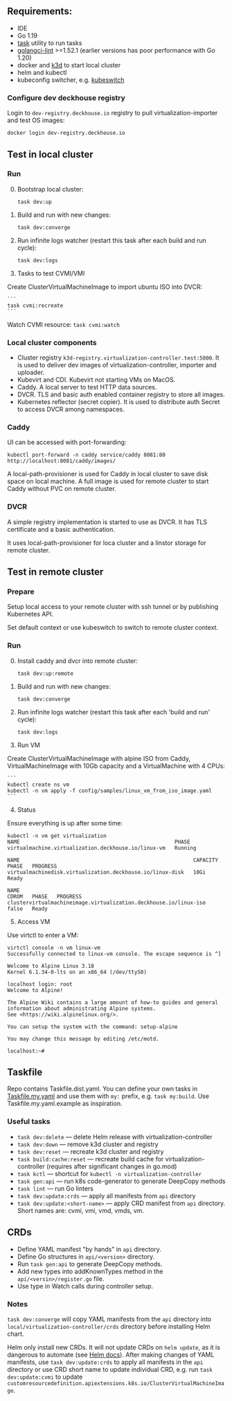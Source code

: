 ## Requirements:
- IDE
- Go 1.19
- [task](https://taskfile.dev/) utility to run tasks
- [golangci-lint](https://golangci-lint.run/usage/install/) >=1.52.1 (earlier versions has poor performance with Go 1.20)
- docker and [k3d](https://k3d.io/) to start local cluster
- helm and kubectl
- kubeconfig switcher, e.g. [kubeswitch](https://github.com/danielfoehrKn/kubeswitch)

### Configure dev deckhouse registry

Login to `dev-registry.deckhouse.io` registry to pull virtualization-importer and test OS images:

```
docker login dev-registry.deckhouse.io
```

## Test in local cluster

### Run

0. Bootstrap local cluster:

    ```
    task dev:up
    ```

1. Build and run with new changes:

    ```
    task dev:converge
    ```

2. Run infinite logs watcher (restart this task after each build and run cycle):

    ```
    task dev:logs
    ```

3. Tasks to test CVMI/VMI

Create ClusterVirtualMachineImage to import ubuntu ISO into DVCR:

    ```
    task cvmi:recreate
    ```

Watch CVMI resource:
    ```
    task cvmi:watch
    ```


### Local cluster components

- Cluster registry `k3d-registry.virtualization-controller.test:5000`. It is used to deliver dev images of virtualization-controller, importer and uploader.
- Kubevirt and CDI. Kubevirt not starting VMs on MacOS.
- Caddy. A local server to test HTTP data sources.
- DVCR. TLS and basic auth enabled container registry to store all images.
- Kubernetes reflector (secret copier). It is used to distribute auth Secret to access DVCR among namespaces.

### Caddy
 
UI can be accessed with port-forwarding:

```
kubectl port-forward -n caddy service/caddy 8081:80
http://localhost:8081/caddy/images/
```

A local-path-provisioner is used for Caddy in local cluster to save disk space on local machine.
A full image is used for remote cluster to start Caddy without PVC on remote cluster.

### DVCR

A simple registry implementation is started to use as DVCR. It has TLS certificate and a basic authentication.

It uses local-path-provisioner for loca cluster and a linstor storage for remote cluster.

## Test in remote cluster

### Prepare

Setup local access to your remote cluster with ssh tunnel or by publishing Kubernetes API.

Set default context or use kubeswitch to switch to remote cluster context.

### Run

0. Install caddy and dvcr into remote cluster:

   ```
   task dev:up:remote
   ``` 

1. Build and run with new changes:

    ```
    task dev:converge
    ```

2. Run infinite logs watcher (restart this task after each 'build and run' cycle):

    ```
    task dev:logs
    ```

3. Run VM

Create ClusterVirtualMachineImage with alpine ISO from Caddy, VirtualMachineImage with 10Gb capacity and a VirtualMachine with 4 CPUs:

    ```
    kubectl create ns vm
    kubectl -n vm apply -f config/samples/linux_vm_from_iso_image.yaml
    ```

4. Status

Ensure everything is up after some time:

```
kubectl -n vm get virtualization
NAME                                                  PHASE
virtualmachine.virtualization.deckhouse.io/linux-vm   Running

NAME                                                        CAPACITY   PHASE   PROGRESS
virtualmachinedisk.virtualization.deckhouse.io/linux-disk   10Gi       Ready

NAME                                                               CDROM   PHASE   PROGRESS
clustervirtualmachineimage.virtualization.deckhouse.io/linux-iso   false   Ready
```

5. Access VM

Use virtctl to enter a VM:

```
virtctl console -n vm linux-vm
Successfully connected to linux-vm console. The escape sequence is ^]

Welcome to Alpine Linux 3.18
Kernel 6.1.34-0-lts on an x86_64 (/dev/ttyS0)

localhost login: root
Welcome to Alpine!

The Alpine Wiki contains a large amount of how-to guides and general
information about administrating Alpine systems.
See <https://wiki.alpinelinux.org/>.

You can setup the system with the command: setup-alpine

You may change this message by editing /etc/motd.

localhost:~# 
```

## Taskfile

Repo contains Taskfile.dist.yaml. You can define your own tasks in [Taskfile.my.yaml](https://taskfile.dev/usage/#supported-file-names) and use them with `my:` prefix, e.g. `task my:build`. Use Taskfile.my.yaml.example as inspiration.

### Useful tasks

- `task dev:delete` — delete Helm release with virtualization-controller
- `task dev:down` — remove k3d cluster and registry
- `task dev:reset` — recreate k3d cluster and registry
- `task build:cache:reset` — recreate build cache for virtualization-controller (requires after significant changes in go.mod)
- `task kctl` — shortcut for `kubectl -n virtualization-controller`
- `task gen:api` — run k8s code-generator to generate DeepCopy methods
- `task lint` — run Go linters
- `task dev:update:crds` — apply all manifests from `api` directory
- `task dev:update:<short-name>` — apply CRD manifest from `api` directory. Short names are: cvmi, vmi, vmd, vmds, vm.


## CRDs

- Define YAML manifest "by hands" in `api` directory.
- Define Go structures in `api/<version>` directory.
- Run `task gen:api` to generate DeepCopy methods.
- Add new types into addKnownTypes method in the `api/<versin>/register.go` file.
- Use type in Watch calls during controller setup.

### Notes

`task dev:converge` will copy YAML manifests from the `api` directory into `local/virtualization-controller/crds` directory before installing Helm chart.

Helm only install new CRDs. It will not update CRDs on `helm update`, as it is dangerous to automate (see [Helm docs](https://helm.sh/docs/chart_best_practices/custom_resource_definitions/#some-caveats-and-explanations)). After making changes of YAML manifests, use `task dev:update:crds` to apply all manifests in the `api` directory or use CRD short name to update individual CRD, e.g. run `task dev:update:cvmi` to update `customresourcedefinition.apiextensions.k8s.io/ClusterVirtualMachineImage`.
